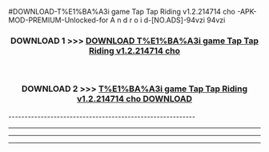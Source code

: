 #DOWNLOAD-T%E1%BA%A3i game Tap Tap Riding v1.2.214714 cho -APK-MOD-PREMIUM-Unlocked-for A n d r o i d-[NO.ADS]-94vzi 94vzi 



<div align="center">

<h3>DOWNLOAD 1 >>> <a href="https://getmod2.web.app/?judul=T%E1%BA%A3i game Tap Tap Riding v1.2.214714 cho ">DOWNLOAD T%E1%BA%A3i game Tap Tap Riding v1.2.214714 cho </a></h3><br>

<h3>DOWNLOAD 2 >>> <a href="https://getmod2.web.app/?judul=T%E1%BA%A3i game Tap Tap Riding v1.2.214714 cho ">T%E1%BA%A3i game Tap Tap Riding v1.2.214714 cho  DOWNLOAD </a></h3>

</div>
----------------------------------------------------------

----------------------------------------------------------

----------------------------------------------------------

----------------------------------------------------------



